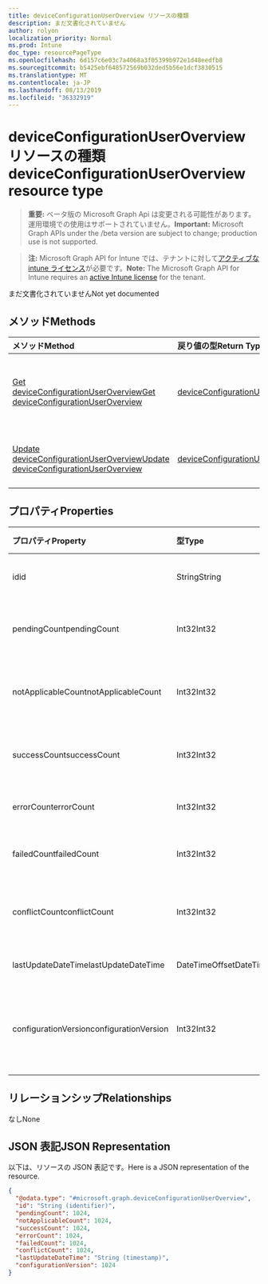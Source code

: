 ```yaml
---
title: deviceConfigurationUserOverview リソースの種類
description: まだ文書化されていません
author: rolyon
localization_priority: Normal
ms.prod: Intune
doc_type: resourcePageType
ms.openlocfilehash: 6d157c6e03c7a4068a3f05399b972e1d48eedfb8
ms.sourcegitcommit: b5425ebf648572569b032ded5b56e1dcf3830515
ms.translationtype: MT
ms.contentlocale: ja-JP
ms.lasthandoff: 08/13/2019
ms.locfileid: "36332919"
---
```

# <a name="deviceconfigurationuseroverview-resource-type"></a><span data-ttu-id="c0325-103">deviceConfigurationUserOverview リソースの種類</span><span class="sxs-lookup"><span data-stu-id="c0325-103">deviceConfigurationUserOverview resource type</span></span>

> <span data-ttu-id="c0325-104">**重要:** ベータ版の Microsoft Graph Api は変更される可能性があります。運用環境での使用はサポートされていません。</span><span class="sxs-lookup"><span data-stu-id="c0325-104">**Important:** Microsoft Graph APIs under the /beta version are subject to change; production use is not supported.</span></span>

> <span data-ttu-id="c0325-105">**注:** Microsoft Graph API for Intune では、テナントに対して[アクティブな intune ライセンス](https://go.microsoft.com/fwlink/?linkid=839381)が必要です。</span><span class="sxs-lookup"><span data-stu-id="c0325-105">**Note:** The Microsoft Graph API for Intune requires an [active Intune license](https://go.microsoft.com/fwlink/?linkid=839381) for the tenant.</span></span>

<span data-ttu-id="c0325-106">まだ文書化されていません</span><span class="sxs-lookup"><span data-stu-id="c0325-106">Not yet documented</span></span>

## <a name="methods"></a><span data-ttu-id="c0325-107">メソッド</span><span class="sxs-lookup"><span data-stu-id="c0325-107">Methods</span></span>
|<span data-ttu-id="c0325-108">メソッド</span><span class="sxs-lookup"><span data-stu-id="c0325-108">Method</span></span>|<span data-ttu-id="c0325-109">戻り値の型</span><span class="sxs-lookup"><span data-stu-id="c0325-109">Return Type</span></span>|<span data-ttu-id="c0325-110">説明</span><span class="sxs-lookup"><span data-stu-id="c0325-110">Description</span></span>|
|:---|:---|:---|
|[<span data-ttu-id="c0325-111">Get deviceConfigurationUserOverview</span><span class="sxs-lookup"><span data-stu-id="c0325-111">Get deviceConfigurationUserOverview</span></span>](../api/intune-deviceconfig-deviceconfigurationuseroverview-get.md)|[<span data-ttu-id="c0325-112">deviceConfigurationUserOverview</span><span class="sxs-lookup"><span data-stu-id="c0325-112">deviceConfigurationUserOverview</span></span>](../resources/intune-deviceconfig-deviceconfigurationuseroverview.md)|<span data-ttu-id="c0325-113">[deviceConfigurationUserOverview](../resources/intune-deviceconfig-deviceconfigurationuseroverview.md) オブジェクトのプロパティとリレーションシップを読み取ります。</span><span class="sxs-lookup"><span data-stu-id="c0325-113">Read properties and relationships of the [deviceConfigurationUserOverview](../resources/intune-deviceconfig-deviceconfigurationuseroverview.md) object.</span></span>|
|[<span data-ttu-id="c0325-114">Update deviceConfigurationUserOverview</span><span class="sxs-lookup"><span data-stu-id="c0325-114">Update deviceConfigurationUserOverview</span></span>](../api/intune-deviceconfig-deviceconfigurationuseroverview-update.md)|[<span data-ttu-id="c0325-115">deviceConfigurationUserOverview</span><span class="sxs-lookup"><span data-stu-id="c0325-115">deviceConfigurationUserOverview</span></span>](../resources/intune-deviceconfig-deviceconfigurationuseroverview.md)|<span data-ttu-id="c0325-116">[deviceConfigurationUserOverview](../resources/intune-deviceconfig-deviceconfigurationuseroverview.md) オブジェクトのプロパティを更新します。</span><span class="sxs-lookup"><span data-stu-id="c0325-116">Update the properties of a [deviceConfigurationUserOverview](../resources/intune-deviceconfig-deviceconfigurationuseroverview.md) object.</span></span>|

## <a name="properties"></a><span data-ttu-id="c0325-117">プロパティ</span><span class="sxs-lookup"><span data-stu-id="c0325-117">Properties</span></span>
|<span data-ttu-id="c0325-118">プロパティ</span><span class="sxs-lookup"><span data-stu-id="c0325-118">Property</span></span>|<span data-ttu-id="c0325-119">型</span><span class="sxs-lookup"><span data-stu-id="c0325-119">Type</span></span>|<span data-ttu-id="c0325-120">説明</span><span class="sxs-lookup"><span data-stu-id="c0325-120">Description</span></span>|
|:---|:---|:---|
|<span data-ttu-id="c0325-121">id</span><span class="sxs-lookup"><span data-stu-id="c0325-121">id</span></span>|<span data-ttu-id="c0325-122">String</span><span class="sxs-lookup"><span data-stu-id="c0325-122">String</span></span>|<span data-ttu-id="c0325-123">エンティティのキー。</span><span class="sxs-lookup"><span data-stu-id="c0325-123">Key of the entity.</span></span>|
|<span data-ttu-id="c0325-124">pendingCount</span><span class="sxs-lookup"><span data-stu-id="c0325-124">pendingCount</span></span>|<span data-ttu-id="c0325-125">Int32</span><span class="sxs-lookup"><span data-stu-id="c0325-125">Int32</span></span>|<span data-ttu-id="c0325-126">保留中のユーザーの数</span><span class="sxs-lookup"><span data-stu-id="c0325-126">Number of pending Users</span></span>|
|<span data-ttu-id="c0325-127">notApplicableCount</span><span class="sxs-lookup"><span data-stu-id="c0325-127">notApplicableCount</span></span>|<span data-ttu-id="c0325-128">Int32</span><span class="sxs-lookup"><span data-stu-id="c0325-128">Int32</span></span>|<span data-ttu-id="c0325-129">該当しないユーザーの数</span><span class="sxs-lookup"><span data-stu-id="c0325-129">Number of not applicable users</span></span>|
|<span data-ttu-id="c0325-130">successCount</span><span class="sxs-lookup"><span data-stu-id="c0325-130">successCount</span></span>|<span data-ttu-id="c0325-131">Int32</span><span class="sxs-lookup"><span data-stu-id="c0325-131">Int32</span></span>|<span data-ttu-id="c0325-132">成功したユーザーの数</span><span class="sxs-lookup"><span data-stu-id="c0325-132">Number of succeeded Users</span></span>|
|<span data-ttu-id="c0325-133">errorCount</span><span class="sxs-lookup"><span data-stu-id="c0325-133">errorCount</span></span>|<span data-ttu-id="c0325-134">Int32</span><span class="sxs-lookup"><span data-stu-id="c0325-134">Int32</span></span>|<span data-ttu-id="c0325-135">エラー ユーザーの数</span><span class="sxs-lookup"><span data-stu-id="c0325-135">Number of error Users</span></span>|
|<span data-ttu-id="c0325-136">failedCount</span><span class="sxs-lookup"><span data-stu-id="c0325-136">failedCount</span></span>|<span data-ttu-id="c0325-137">Int32</span><span class="sxs-lookup"><span data-stu-id="c0325-137">Int32</span></span>|<span data-ttu-id="c0325-138">失敗したユーザーの数</span><span class="sxs-lookup"><span data-stu-id="c0325-138">Number of failed Users</span></span>|
|<span data-ttu-id="c0325-139">conflictCount</span><span class="sxs-lookup"><span data-stu-id="c0325-139">conflictCount</span></span>|<span data-ttu-id="c0325-140">Int32</span><span class="sxs-lookup"><span data-stu-id="c0325-140">Int32</span></span>|<span data-ttu-id="c0325-141">競合しているユーザーの数</span><span class="sxs-lookup"><span data-stu-id="c0325-141">Number of users in conflict</span></span>|
|<span data-ttu-id="c0325-142">lastUpdateDateTime</span><span class="sxs-lookup"><span data-stu-id="c0325-142">lastUpdateDateTime</span></span>|<span data-ttu-id="c0325-143">DateTimeOffset</span><span class="sxs-lookup"><span data-stu-id="c0325-143">DateTimeOffset</span></span>|<span data-ttu-id="c0325-144">最終更新時刻</span><span class="sxs-lookup"><span data-stu-id="c0325-144">Last update time</span></span>|
|<span data-ttu-id="c0325-145">configurationVersion</span><span class="sxs-lookup"><span data-stu-id="c0325-145">configurationVersion</span></span>|<span data-ttu-id="c0325-146">Int32</span><span class="sxs-lookup"><span data-stu-id="c0325-146">Int32</span></span>|<span data-ttu-id="c0325-147">対象の概要に関するポリシーのバージョン</span><span class="sxs-lookup"><span data-stu-id="c0325-147">Version of the policy for that overview</span></span>|

## <a name="relationships"></a><span data-ttu-id="c0325-148">リレーションシップ</span><span class="sxs-lookup"><span data-stu-id="c0325-148">Relationships</span></span>
<span data-ttu-id="c0325-149">なし</span><span class="sxs-lookup"><span data-stu-id="c0325-149">None</span></span>

## <a name="json-representation"></a><span data-ttu-id="c0325-150">JSON 表記</span><span class="sxs-lookup"><span data-stu-id="c0325-150">JSON Representation</span></span>
<span data-ttu-id="c0325-151">以下は、リソースの JSON 表記です。</span><span class="sxs-lookup"><span data-stu-id="c0325-151">Here is a JSON representation of the resource.</span></span>
<!-- {
  "blockType": "resource",
  "keyProperty": "id",
  "@odata.type": "microsoft.graph.deviceConfigurationUserOverview"
}
-->
``` json
{
  "@odata.type": "#microsoft.graph.deviceConfigurationUserOverview",
  "id": "String (identifier)",
  "pendingCount": 1024,
  "notApplicableCount": 1024,
  "successCount": 1024,
  "errorCount": 1024,
  "failedCount": 1024,
  "conflictCount": 1024,
  "lastUpdateDateTime": "String (timestamp)",
  "configurationVersion": 1024
}
```



